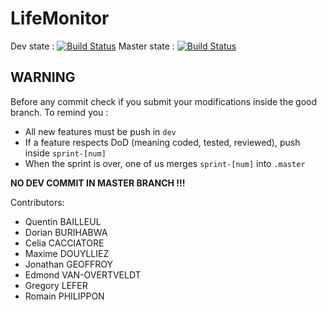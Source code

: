 LifeMonitor
============

Dev state : [![Build Status](http://bouya.cloudapp.net/job/LifeMonitor-Dev/badge/icon)](http://bouya.cloudapp.net/job/LifeMonitor-Dev/)
Master state : [![Build Status](http://bouya.cloudapp.net/job/LifeMonitor-Master/badge/icon)](http://bouya.cloudapp.net/job/LifeMonitor-Master/)



WARNING
-------

Before any commit check if you submit your modifications inside the good branch.
To remind you :
+ All new features must be push in `dev`
+ If a feature respects DoD (meaning coded, tested, reviewed), push inside `sprint-[num]`
+ When the sprint is over, one of us merges `sprint-[num]` into `.master`

**NO DEV COMMIT IN MASTER BRANCH !!!**

Contributors:  

* Quentin BAILLEUL
* Dorian BURIHABWA
* Celia CACCIATORE
* Maxime DOUYLLIEZ
* Jonathan GEOFFROY
* Edmond VAN-OVERTVELDT
* Gregory LEFER
* Romain PHILIPPON
